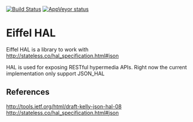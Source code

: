 [![Build Status](https://travis-ci.org/EiffelWebFramework/HAL.svg?branch=master)](https://travis-ci.org/EiffelWebFramework/HAL/)
[![AppVeyor status](https://ci.appveyor.com/api/projects/status/01094sp8soowwpku?svg=true)](https://ci.appveyor.com/project/jvelilla/hal-gahly)

# Eiffel HAL 
Eiffel HAL is a library to work with  http://stateless.co/hal_specification.html#json

HAL is used for exposing RESTful hypermedia APIs. Right now the current implementation only support 
JSON_HAL

## References
http://tools.ietf.org/html/draft-kelly-json-hal-08
http://stateless.co/hal_specification.html#json
